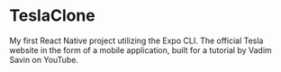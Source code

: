 # TeslaClone
My first React Native project utilizing the Expo CLI. The official Tesla website in the form of a mobile application, built for a tutorial by Vadim Savin on YouTube.
